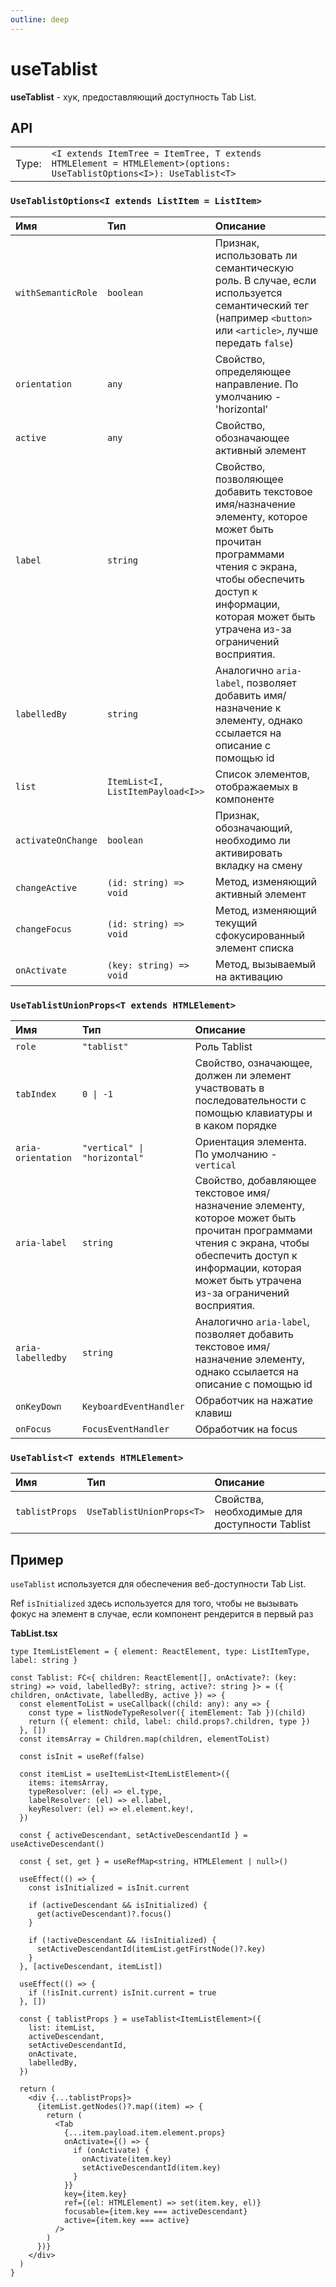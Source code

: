```yaml
---
outline: deep
---
```


# useTablist

**useTablist** - хук, предоставляющий доступность Tab List.

## API

|       |                                                                                                                      |
| ----: |:---------------------------------------------------------------------------------------------------------------------|
| Type: | `<I extends ItemTree = ItemTree, T extends HTMLElement = HTMLElement>(options: UseTablistOptions<I>): UseTablist<T>` |

### `UseTablistOptions<I extends ListItem = ListItem>`

| Имя               | Тип      | Описание    |
|:-------------------|:-----------|:-----------|
| `withSemanticRole`  | `boolean`   | Признак, использовать ли семантическую роль. В случае, если используется семантический тег (например `<button>` или `<article>`, лучше передать `false`)  | 
| `orientation`  | `any`   | Свойство, определяющее направление. По умолчанию - 'horizontal'  | 
| `active`  | `any`   | Свойство, обозначающее активный элемент  | 
| `label`  | `string`   | Свойство, позволяющее добавить текстовое имя/назначение элементу, которое может быть прочитан программами чтения с экрана, чтобы обеспечить доступ к информации, которая может быть утрачена из-за ограничений восприятия.  | 
| `labelledBy`  | `string`   | Аналогично `aria-label`, позволяет добавить имя/назначение к элементу, однако ссылается на описание с помощью id  | 
| `list`  | `ItemList<I, ListItemPayload<I>>`   | Список элементов, отображаемых в компоненте  | 
| `activateOnChange`  | `boolean`   | Признак, обозначающий, необходимо ли активировать вкладку на смену  | 
| `changeActive`  | `(id: string) => void`   | Метод, изменяющий активный элемент  | 
| `changeFocus`  | `(id: string) => void`   | Метод, изменяющий текущий сфокусированный элемент списка  | 
| `onActivate`  | `(key: string) => void`   | Метод, вызываемый на активацию  | 

### `UseTablistUnionProps<T extends HTMLElement>`

| Имя               | Тип      | Описание    |
|:-------------------|:-----------|:-----------|
| `role`  | `"tablist"`   | Роль Tablist  | 
| `tabIndex`  | `0 \| -1`   | Свойство, означающее, должен ли элемент участвовать в последовательности с помощью клавиатуры и в каком порядке  | 
| `aria-orientation`  | `"vertical" \| "horizontal"`   | Ориентация элемента. По умолчанию - `vertical`  | 
| `aria-label`  | `string`   | Свойство, добавляющее текстовое имя/назначение элементу, которое может быть прочитан программами чтения с экрана, чтобы обеспечить доступ к информации, которая может быть утрачена из-за ограничений восприятия.  | 
| `aria-labelledby`  | `string`   | Аналогично `aria-label`, позволяет добавить текстовое имя/назначение элементу, однако ссылается на описание с помощью id  | 
| `onKeyDown`  | `KeyboardEventHandler`   | Обработчик на нажатие клавиш  | 
| `onFocus`  | `FocusEventHandler`   | Обработчик на focus  | 

### `UseTablist<T extends HTMLElement>`

| Имя               | Тип      | Описание    |
|:-------------------|:-----------|:-----------|
| `tablistProps`  | `UseTablistUnionProps<T>`   | Свойства, необходимые для доступности Tablist  | 

## Пример

`useTablist` используется для обеспечения веб-доступности Tab List.

Ref `isInitialized` здесь используется для того, чтобы не вызывать фокус на элемент в случае, если компонент рендерится в первый раз

**TabList.tsx**

```tsx
type ItemListElement = { element: ReactElement, type: ListItemType, label: string }

const Tablist: FC<{ children: ReactElement[], onActivate?: (key: string) => void, labelledBy?: string, active?: string }> = ({ children, onActivate, labelledBy, active }) => {
  const elementToList = useCallback((child: any): any => {
    const type = listNodeTypeResolver({ itemElement: Tab })(child)
    return ({ element: child, label: child.props?.children, type })
  }, [])
  const itemsArray = Children.map(children, elementToList)

  const isInit = useRef(false)

  const itemList = useItemList<ItemListElement>({
    items: itemsArray,
    typeResolver: (el) => el.type,
    labelResolver: (el) => el.label,
    keyResolver: (el) => el.element.key!,
  })

  const { activeDescendant, setActiveDescendantId } = useActiveDescendant()

  const { set, get } = useRefMap<string, HTMLElement | null>()

  useEffect(() => {
    const isInitialized = isInit.current

    if (activeDescendant && isInitialized) {
      get(activeDescendant)?.focus()
    }

    if (!activeDescendant && !isInitialized) {
      setActiveDescendantId(itemList.getFirstNode()?.key)
    }
  }, [activeDescendant, itemList])

  useEffect(() => {
    if (!isInit.current) isInit.current = true
  }, [])

  const { tablistProps } = useTablist<ItemListElement>({
    list: itemList,
    activeDescendant,
    setActiveDescendantId,
    onActivate,
    labelledBy,
  })

  return (
    <div {...tablistProps}>
      {itemList.getNodes()?.map((item) => {
        return (
          <Tab
            {...item.payload.item.element.props}
            onActivate={() => {
              if (onActivate) {
                onActivate(item.key)
                setActiveDescendantId(item.key)
              }
            }}
            key={item.key}
            ref={(el: HTMLElement) => set(item.key, el)}
            focusable={item.key === activeDescendant}
            active={item.key === active}
          />
        )
      })}
    </div>
  )
}
```

